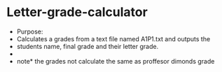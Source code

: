 # Letter-grade-calculator

 * Purpose:
 *  Calculates a grades from a text file named A1P1.txt and outputs the 
 * students name, final grade and their letter grade.
 * 
 * note* the grades not calculate the same as proffesor dimonds grade

